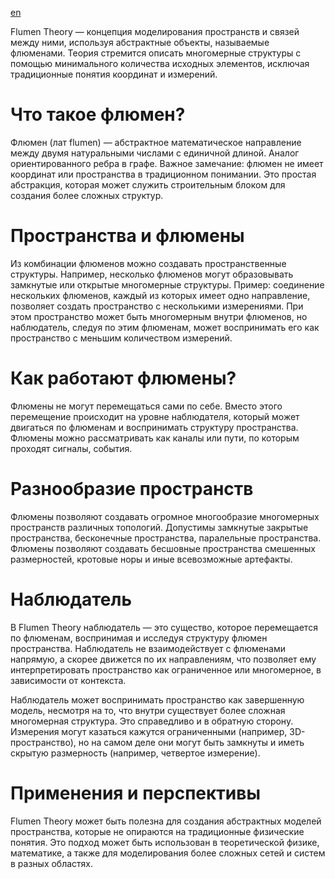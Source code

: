 [en](../README.md)

Flumen Theory — концепция моделирования пространств и связей между ними, используя абстрактные объекты, 
называемые флюменами. Теория стремится описать многомерные структуры с помощью минимального количества 
исходных элементов, исключая традиционные понятия координат и измерений.

# Что такое флюмен?

Флюмен (лат flumen) — абстрактное математическое направление между двумя натуральными числами 
с единичной длиной. Aналог ориентированного ребра в графе. Важное замечание: флюмен не имеет 
координат или пространства в традиционном понимании. Это простая абстракция, которая может служить 
строительным блоком для создания более сложных структур.

# Пространства и флюмены

Из комбинации флюменов можно создавать пространственные структуры. Например, несколько флюменов могут 
образовывать замкнутые или открытые многомерные структуры. Пример: соединение нескольких флюменов, 
каждый из которых имеет одно направление, позволяет создать пространство с несколькими измерениями. 
При этом пространство может быть многомерным внутри флюменов, но наблюдатель, следуя по этим флюменам, 
может воспринимать его как пространство с меньшим количеством измерений.

# Как работают флюмены?

Флюмены не могут перемещаться сами по себе. Вместо этого перемещение происходит на уровне наблюдателя, 
который может двигаться по флюменам и воспринимать структуру пространства.
Флюмены можно рассматривать как каналы или пути, по которым проходят сигналы, события.

# Разнообразие пространств

Флюмены позволяют создавать огромное многообразие многомерных пространств различных топологий.
Допустимы замкнутые закрытые пространства, бесконечные пространства, паралельные пространства.
Флюмены позволяют создавать бесшовные пространства смешенных размерностей, кротовые норы и иные 
всевозможные артефакты.

# Наблюдатель

В Flumen Theory наблюдатель — это существо, которое перемещается по флюменам, воспринимая и исследуя 
структуру флюмен пространства. Наблюдатель не взаимодействует с флюменами напрямую, а скорее движется 
по их направлениям, что позволяет ему интерпретировать пространство как ограниченное или многомерное, 
в зависимости от контекста.

Наблюдатель может воспринимать пространство как завершенную модель, несмотря на то, что внутри
существует более сложная многомерная структура. Это справедливо и в обратную сторону.
Измерения могут казаться кажутся ограниченными (например, 3D-пространство), но на самом деле 
они могут быть замкнуты и иметь скрытую размерность (например, четвертое измерение).

# Применения и перспективы

Flumen Theory может быть полезна для создания абстрактных моделей пространства, которые не опираются 
на традиционные физические понятия. Это подход может быть использован в теоретической физике, математике, 
а также для моделирования более сложных сетей и систем в разных областях.

